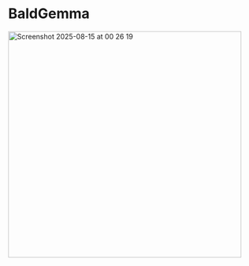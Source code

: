 # BaldGemma

<img width="473" height="460" alt="Screenshot 2025-08-15 at 00 26 19" src="https://github.com/user-attachments/assets/ab21f4c5-7a83-44d9-b282-923bed86d235" />
